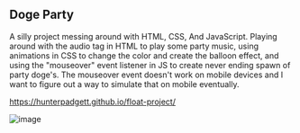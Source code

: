 ## Doge Party

A silly project messing around with HTML, CSS, And JavaScript. Playing around with the audio tag in HTML to play some party music, using animations in CSS to change the color and create the balloon effect, and using the "mouseover" event listener in JS to create never ending spawn of party doge's. The mouseover event doesn't work on mobile devices and I want to figure out a way to simulate that on mobile eventually.


https://hunterpadgett.github.io/float-project/



![image](https://user-images.githubusercontent.com/106113692/201163884-08820d6e-698c-43cd-afac-f5ff41f2baf9.png)
